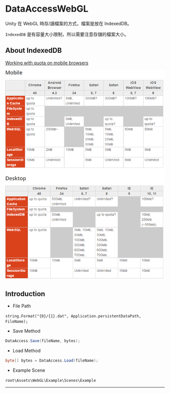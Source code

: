 # DataAccessWebGL #

Unity 在 WebGL 時存/讀檔案的方式，檔案是放在 IndexedDB。

`IndexedDB` 是有容量大小限制，所以需要注意存儲的檔案大小。

## About IndexedDB ##

[Working with quota on mobile browsers]

![img_1]

## Introduction ##

* File Path

`string.Format("{0}/{1}.dat", Application.persistentDataPath, FileName);`

* Save Method

``` csharp
DataAccess.Save(fileName, bytes);
```

* Load Method

``` csharp
byte[] bytes = DataAccess.Load(fileName);
```

* Example Scene

`root\Assets\WebGL\Example\Scenes\Example`

______________________________________________________________________


[img_1]:./doc/img/1.png
[Working with quota on mobile browsers]:https://www.html5rocks.com/en/tutorials/offline/quota-research/
